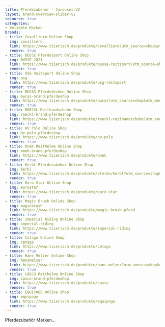 ```yaml
---
title: Pferdezubehör - Carousel-V2
layout: brand-overview-slider-v2
resource: true
categories:
- Beliebte Marken
brands:
- title: Covalliero Online Shop
  img: covalliero
  link: https://www.tiierisch.de/produkte/covalliero?utm_source=shop&utm_medium=pferdeshop&utm_campaign=logos2020&utm_term=covalliero
  render: true
- title: BUSSE Pferdesport Online Shop
  img: BUSSE-2021
  link: https://www.tiierisch.de/produkte/busse-reitsport?utm_source=shop&utm_medium=pferdeshop&utm_campaign=logos2020&utm_term=busse
  render: true
- title: USG Reitsport Online Shop
  img: usg
  link: https://www.tiierisch.de/produkte/usg-reitsport
  render: true
- title: BUCAS Pferdedecken Online Shop
  img: bucas-brand-pferdeshop
  link: https://www.tiierisch.de/produkte/bucas?utm_source=shop&utm_medium=pferdeshop&utm_campaign=logos2020&utm_term=bucas
  render: true
- title: ROECKL Reithandschuhe Shop
  img: roeckl-brand-pferdeshop
  link: https://www.tiierisch.de/produkte/roeckl-reithandschuhe?utm_source=shop&utm_medium=pferdeshop&utm_campaign=logos2020&utm_term=roeckl
  render: true
- title: HV Polo Online Shop
  img: hv-polo-pferdeshop
  link: https://www.tiierisch.de/produkte/hv-polo
  render: true
- title: OneK Reithelme Online Shop
  img: onek-brand-pferdeshop
  link: https://www.tiierisch.de/produkte/onek
  render: true
- title: Kerbl Pferdezubehör Online Shop
  img: kerbl
  link: https://www.tiierisch.de/produkte/pferde/kerbl?utm_source=shop&utm_medium=pferdeshop&utm_campaign=logos2020&utm_term=kerbl
  render: true
- title: Euro-Star Online Shop
  img: eurostar
  link: https://www.tiierisch.de/produkte/euro-star
  render: true
- title: Magic Brush Online Shop
  img: magicbrush
  link: https://www.tiierisch.de/produkte/magic-brush-pferd
  render: true
- title: Imperial Riding Online Shop
  img: imperial-riding
  link: https://www.tiierisch.de/produkte/imperial-riding
  render: true
- title: Catago Online Shop
  img: catago
  link: https://www.tiierisch.de/produkte/catago
  render: true
- title: Hans Melzer Online Shop
  img: hansmelzer
  link: https://www.tiierisch.de/produkte/hans-melzer?utm_source=shop&utm_medium=pferdeshop&utm_campaign=logos2020&utm_term=melzer
  render: true
- title: CASCO Reithelme Online Shop
  img: casco-brand-pferdeshop
  link: https://www.tiierisch.de/produkte/casco
  render: true
- title: EQUIPAGE Online Shop
  img: equipage
  link: https://www.tiierisch.de/produkte/equipage
  render: true
---
```


Pferdezubehör Marken…
